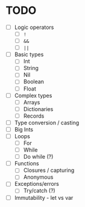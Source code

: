 # TODO

- [ ] Logic operators
    - [ ] `!`
    - [ ] `&&`
    - [ ] `||`
- [ ] Basic types
    - [ ] Int
    - [ ] String
    - [ ] Nil
    - [ ] Boolean
    - [ ] Float
- [ ] Complex types
    - [ ] Arrays
    - [ ] Dictionaries
    - [ ] Records
- [ ] Type conversion / casting
- [ ] Big Ints
- [ ] Loops
    - [ ] For
    - [ ] While
    - [ ] Do while (?)
- [ ] Functions
    - [ ] Closures / capturing
    - [ ] Anonymous
- [ ] Exceptions/errors
    - [ ] Try/catch (?)
- [ ] Immutability - let vs var
